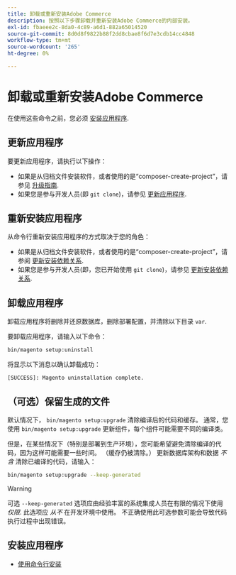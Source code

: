 ```yaml
---
title: 卸载或重新安装Adobe Commerce
description: 按照以下步骤卸载并重新安装Adobe Commerce的内部安装。
exl-id: fbaeee2c-8da0-4c89-a6d1-882a65014520
source-git-commit: 8d0d8f9822b88f2dd8cbae8f6d7e3cdb14cc4848
workflow-type: tm+mt
source-wordcount: '265'
ht-degree: 0%

---
```


# 卸载或重新安装Adobe Commerce

在使用这些命令之前，您必须 [安装应用程序](../tutorials/install.md).

## 更新应用程序

要更新应用程序，请执行以下操作：

* 如果是从归档文件安装软件，或者使用的是“composer-create-project”，请参见 [升级指南](../../upgrade/overview.md).
* 如果您是参与开发人员(即 `git clone`)，请参见 [更新应用程序](../../upgrade/developer/git-installs.md).

## 重新安装应用程序

从命令行重新安装应用程序的方式取决于您的角色：

* 如果是从归档文件安装软件，或者使用的是“composer-create-project”，请参阅 [更新安装依赖关系](https://developer.adobe.com/commerce/contributor/guides/install/update-dependencies/).
* 如果您是参与开发人员(即，您已开始使用 `git clone`)，请参见 [更新安装依赖关系](https://developer.adobe.com/commerce/contributor/guides/install/update-dependencies/).

## 卸载应用程序

卸载应用程序将删除并还原数据库，删除部署配置，并清除以下目录 `var`.

要卸载应用程序，请输入以下命令：

```bash
bin/magento setup:uninstall
```

将显示以下消息以确认卸载成功：

```terminal
[SUCCESS]: Magento uninstallation complete.
```

## （可选）保留生成的文件

默认情况下， `bin/magento setup:upgrade` 清除编译后的代码和缓存。 通常，您使用 `bin/magento setup:upgrade` 更新组件，每个组件可能需要不同的编译类。

但是，在某些情况下（特别是部署到生产环境），您可能希望避免清除编译的代码，因为这样可能需要一些时间。 （缓存仍被清除。） 更新数据库架构和数据 *不含* 清除已编译的代码，请输入：

```bash
bin/magento setup:upgrade --keep-generated
```

>[!WARNING]
>
>可选 `--keep-generated` 选项应由经验丰富的系统集成人员在有限的情况下使用 *仅限*. 此选项应 *从不* 在开发环境中使用。 不正确使用此可选参数可能会导致代码执行过程中出现错误。

## 安装应用程序

* [使用命令行安装](../advanced.md)
